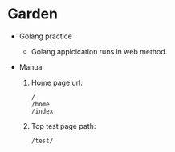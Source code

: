# Garden
- Golang practice
  * Golang applcication runs in web method.

- Manual
  1. Home page url:
     ```
     /
     /home
     /index
     ```
  2. Top test page path:
     ```
     /test/
     ```
